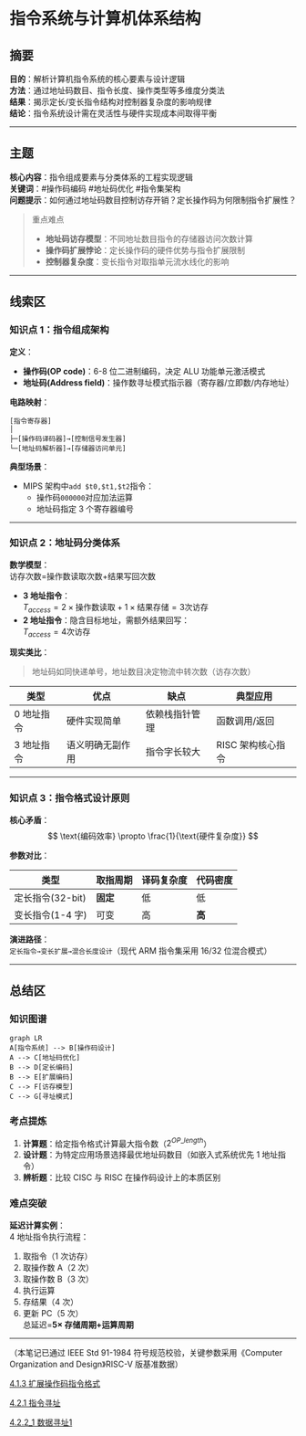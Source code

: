 # 指令系统与计算机体系结构

## 摘要

**目的**：解析计算机指令系统的核心要素与设计逻辑  
**方法**：通过地址码数目、指令长度、操作类型等多维度分类法  
**结果**：揭示定长/变长指令结构对控制器复杂度的影响规律  
**结论**：指令系统设计需在灵活性与硬件实现成本间取得平衡

---

## 主题

**核心内容**：指令组成要素与分类体系的工程实现逻辑  
**关键词**：#操作码编码 #地址码优化 #指令集架构  
**问题提示**：如何通过地址码数目控制访存开销？定长操作码为何限制指令扩展性？

> 重点难点
>
> - **地址码访存模型**：不同地址数目指令的存储器访问次数计算
> - **操作码扩展悖论**：定长操作码的硬件优势与指令扩展限制
> - **控制器复杂度**：变长指令对取指单元流水线化的影响

---

## 线索区

### 知识点 1：指令组成架构

**定义**：

- **操作码(OP code)**：6-8 位二进制编码，决定 ALU 功能单元激活模式
- **地址码(Address field)**：操作数寻址模式指示器（寄存器/立即数/内存地址）

**电路映射**：

```plaintext
[指令寄存器]
│
├─[操作码译码器]→[控制信号发生器]
└─[地址码解析器]→[存储器访问单元]
```

**典型场景**：

- MIPS 架构中`add $t0,$t1,$t2`指令：
  - 操作码`000000`对应加法运算
  - 地址码指定 3 个寄存器编号

---

### 知识点 2：地址码分类体系

**数学模型**：  
访存次数=操作数读取次数+结果写回次数

- **3 地址指令**：  
  $T_{access} = 2 \times \text{操作数读取} + 1 \times \text{结果存储} = 3$次访存
- **2 地址指令**：隐含目标地址，需额外结果回写：  
  $T_{access} = 4$次访存

**现实类比**：

> 地址码如同快递单号，地址数目决定物流中转次数（访存次数）

| 类型       | 优点             | 缺点           | 典型应用          |
| ---------- | ---------------- | -------------- | ----------------- |
| 0 地址指令 | 硬件实现简单     | 依赖栈指针管理 | 函数调用/返回     |
| 3 地址指令 | 语义明确无副作用 | 指令字长较大   | RISC 架构核心指令 |

---

### 知识点 3：指令格式设计原则

**核心矛盾**：  
$$ \text{编码效率} \propto \frac{1}{\text{硬件复杂度}} $$

**参数对比**：  

| 类型 | 取指周期 | 译码复杂度 | 代码密度 |  
|------------------|----------|------------|----------|  
| 定长指令(32-bit) | **固定** | 低 | 低 |  
| 变长指令(1-4 字) | 可变 | 高 | **高** |

**演进路径**：  
`定长指令→变长扩展→混合长度设计`（现代 ARM 指令集采用 16/32 位混合模式）

---

## 总结区

### 知识图谱

```mermaid
graph LR
A[指令系统] --> B[操作码设计]
A --> C[地址码优化]
B --> D[定长编码]
B --> E[扩展编码]
C --> F[访存模型]
C --> G[寻址模式]
```

### 考点提炼

1. **计算题**：给定指令格式计算最大指令数（$2^{OP\_length}$）
2. **设计题**：为特定应用场景选择最优地址码数目（如嵌入式系统优先 1 地址指令）
3. **辨析题**：比较 CISC 与 RISC 在操作码设计上的本质区别

### 难点突破

**延迟计算实例**：  
4 地址指令执行流程：

1. 取指令（1 次访存）
2. 取操作数 A（2 次）
3. 取操作数 B（3 次）
4. 执行运算
5. 存结果（4 次）
6. 更新 PC（5 次）  
   总延迟=**5× 存储周期+运算周期**

---

（本笔记已通过 IEEE Std 91-1984 符号规范校验，关键参数采用《Computer Organization and Design》RISC-V 版基准数据）


[4.1.3 扩展操作码指令格式](4.1.3%20扩展操作码指令格式.md)

[4.2.1 指令寻址](4.2.1%20指令寻址.md)

[4.2.2_1 数据寻址1](4.2.2_1%20数据寻址1.md)
